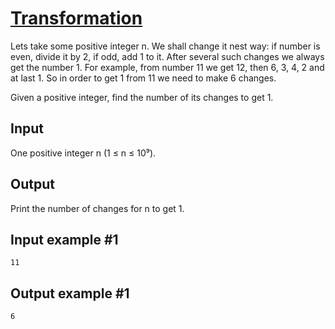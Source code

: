# [Transformation](https://www.e-olymp.com/en/problems/388)
Lets take some positive integer n. We shall change it nest way: if number is even, divide it by 2, if odd, add 1 to it. After several such changes we always get the number 1. For example, from number 11 we get 12, then 6, 3, 4, 2 and at last 1. So in order to get 1 from 11 we need to make 6 changes.

Given a positive integer, find the number of its changes to get 1.

## Input
One positive integer n (1 ≤ n ≤ 10⁹).

## Output
Print the number of changes for n to get 1.

## Input example #1
```
11
```

## Output example #1
```
6
```

